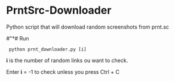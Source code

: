# PrntSrc-Downloader
 Python script that will download random screenshots from prnt.sc
 
#"*# Run

```
 python prnt_downloader.py [i]
```

 **i** is the number of random links ou want to check.
 
 Enter **i** = -1 to check unless you press Ctrl + C
